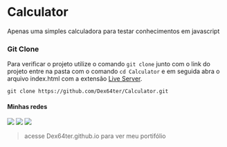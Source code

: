 # Calculator

Apenas uma simples calculadora para testar conhecimentos em javascript

### Git Clone
Para verificar o projeto utilize o comando ```git clone``` junto com o link do projeto entre na pasta com o comando ```cd Calculator``` e em seguida abra o arquivo index.html com a extensão [Live Server](https://marketplace.visualstudio.com/items?itemName=ritwickdey.LiveServer).

  ```git clone https://github.com/Dex64ter/Calculator.git```


#### Minhas redes 
<div align="start">
  <a href="https://www.linkedin.com/in/davi-santos-3bb8a819b/"><img src="https://img.shields.io/badge/LinkedIn-0077B5?style=for-the-badge&logo=linkedin&logoColor=white" target="_blank" /></a>
  <a href="https://www.instagram.com/davijozedjs/" target="_blank"><img src="https://img.shields.io/badge/Instagram-E4405F?style=for-the-badge&logo=instagram&logoColor=white" target="_blank" /></a>
  <a href="mailto:davijosantos.dj@gmail.com" target="_blank"><img src="https://img.shields.io/badge/Gmail-D14836?style=for-the-badge&logo=gmail&logoColor=white" target="_blank" /></a><br>
</div>

> acesse Dex64ter.github.io para ver meu portifólio